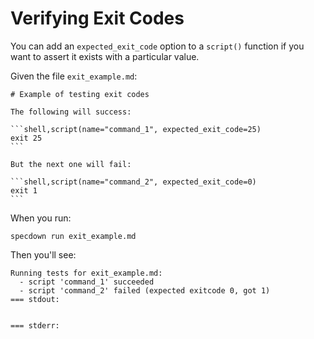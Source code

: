 # Verifying Exit Codes

You can add an `expected_exit_code` option to a `script()` function if you want to assert it exists with a particular value.

Given the file `exit_example.md`:

~~~markdown,file(path="exit_example.md")
# Example of testing exit codes

The following will success:

```shell,script(name="command_1", expected_exit_code=25)
exit 25
```

But the next one will fail:

```shell,script(name="command_2", expected_exit_code=0)
exit 1
```
~~~

When you run:

```shell,script(name="exit_example")
specdown run exit_example.md
```

Then you'll see:

```text,verify(script_name="exit_example", stream=stdout)
Running tests for exit_example.md:
  - script 'command_1' succeeded
  - script 'command_2' failed (expected exitcode 0, got 1)
=== stdout:


=== stderr:



```

